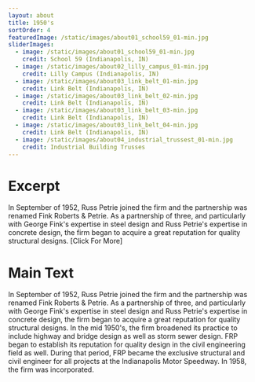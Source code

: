 ```yaml
---
layout: about
title: 1950's
sortOrder: 4
featuredImage: /static/images/about01_school59_01-min.jpg
sliderImages:
  - image: /static/images/about01_school59_01-min.jpg
    credit: School 59 (Indianapolis, IN)
  - image: /static/images/about02_lilly_campus_01-min.jpg
    credit: Lilly Campus (Indianapolis, IN)
  - image: /static/images/about03_link_belt_01-min.jpg
    credit: Link Belt (Indianapolis, IN)
  - image: /static/images/about03_link_belt_02-min.jpg
    credit: Link Belt (Indianapolis, IN)
  - image: /static/images/about03_link_belt_03-min.jpg
    credit: Link Belt (Indianapolis, IN)
  - image: /static/images/about03_link_belt_04-min.jpg
    credit: Link Belt (Indianapolis, IN)
  - image: /static/images/about04_industrial_trussest_01-min.jpg
    credit: Industrial Building Trusses
---
```

# Excerpt
In September of 1952, Russ Petrie joined the firm and the partnership was renamed Fink Roberts & Petrie.  As a partnership of three, and particularly with George Fink's expertise in steel design and Russ Petrie's expertise in concrete design, the firm began to acquire a great reputation for quality structural designs. [Click For More]

# Main Text
In September of 1952, Russ Petrie joined the firm and the partnership was renamed Fink Roberts & Petrie.  As a partnership of three, and particularly with George Fink's expertise in steel design and Russ Petrie's expertise in concrete design, the firm began to acquire a great reputation for quality structural designs.  In the mid 1950's, the firm broadened its practice to include highway and bridge design as well as storm sewer design. FRP began to establish its reputation for quality design in the civil engineering field as well. During that period, FRP became the exclusive structural and civil engineer for all projects at the Indianapolis Motor Speedway. In 1958, the firm was incorporated.

















































